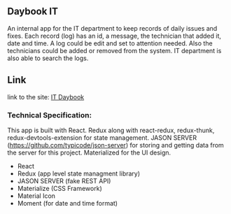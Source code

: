 ## Daybook IT

An internal app for the IT department to keep records of daily issues and fixes. Each record (log) has an id, a message, the technician that added it, date and time.
A log could be edit and set to attention needed. Also the technicians could be added or removed from the system. IT department is also able to search the logs.

## Link

link to the site: [IT Daybook](https://sahmed1035.github.io/Daybook-IT/)

### Technical Specification:

This app is built with React.
Redux along with react-redux, redux-thunk, redux-devtools-extension for state management.
JASON SERVER (https://github.com/typicode/json-server) for storing and getting data from the server for this project.
Materialized for the UI design.

- React
- Redux (app level state managment library)
- JASON SERVER (fake REST API)
- Materialize (CSS Framework)
- Material Icon
- Moment (for date and time format)
